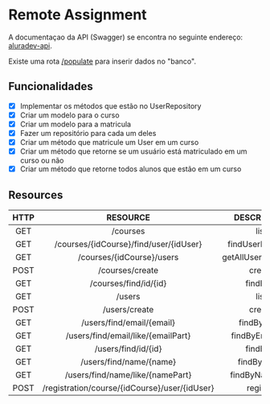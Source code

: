 # Remote Assignment

A documentaçao da API (Swagger) se encontra no seguinte endereço: [aluradev-api](http://aluradev-api.herokuapp.com/).

Existe uma rota [/populate](http://aluradev-api.herokuapp.com/populate) para inserir dados no "banco".
 
## Funcionalidades
- [x] Implementar os métodos que estão no UserRepository
- [x] Criar um modelo para o curso
- [x] Criar um modelo para a matricula
- [x] Fazer um repositório para cada um deles
- [x] Criar um método que matricule um User em um curso
- [x] Criar um método que retorne se um usuário está matriculado em um curso ou não
- [x] Criar um método que retorne todos alunos que estão em um curso

## Resources

| HTTP           | RESOURCE       | DESCRIPTION    |
| :------------: | :------------: | :------------: |
| GET | /courses | list |
| GET | /courses/{idCourse}/find/user/{idUser} | findUserInCourse |
| GET | /courses/{idCourse}/users | getAllUsersInCourse |
| POST| /courses/create | create |
| GET | /courses/find/id/{id} | findById |
| GET | /users | list |
| POST| /users/create | create |
| GET | /users/find/email/{email} | findByEmail |
| GET | /users/find/email/like/{emailPart} | findByEmailLike |
| GET | /users/find/id/{id} | findById |
| GET | /users/find/name/{name} | findByName |
| GET | /users/find/name/like/{namePart} | findByNameLike |
| POST| /registration/course/{idCourse}/user/{idUser} | register |
